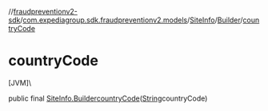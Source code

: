 //[fraudpreventionv2-sdk](../../../../index.md)/[com.expediagroup.sdk.fraudpreventionv2.models](../../index.md)/[SiteInfo](../index.md)/[Builder](index.md)/[countryCode](country-code.md)

# countryCode

[JVM]\

public final [SiteInfo.Builder](index.md)[countryCode](country-code.md)([String](https://docs.oracle.com/javase/8/docs/api/java/lang/String.html)countryCode)
